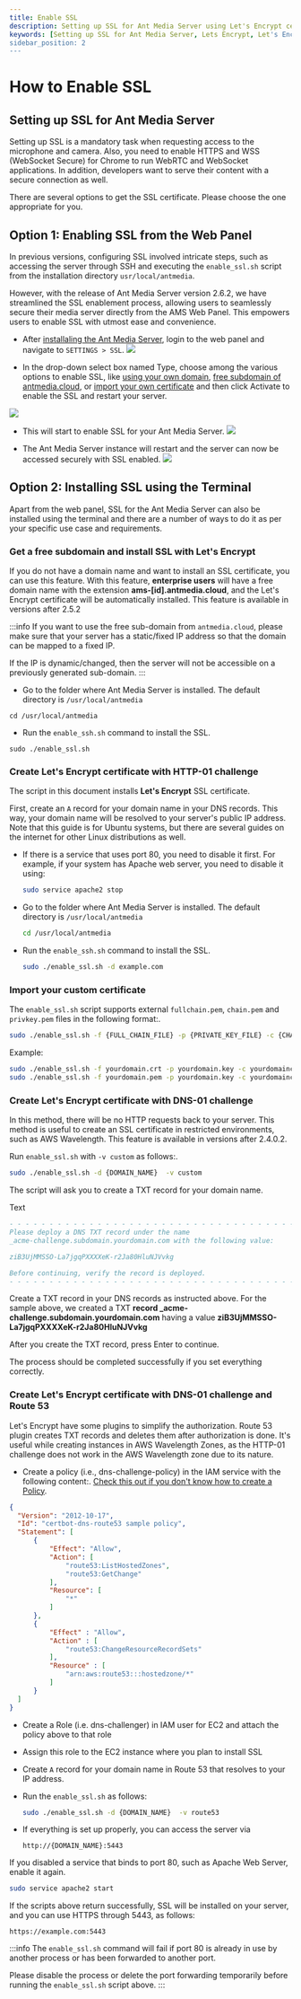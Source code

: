 ```yaml
---
title: Enable SSL
description: Setting up SSL for Ant Media Server using Let's Encrypt certificate.
keywords: [Setting up SSL for Ant Media Server, Lets Encrypt, Let's Encrypt Certificate, Ant Media Server Documentation, Ant Media Server Tutorials, SSL]
sidebar_position: 2
---
```


# How to Enable SSL

## Setting up SSL for Ant Media Server

Setting up SSL is a mandatory task when requesting access to the microphone and camera. Also, you need to enable HTTPS and WSS (WebSocket Secure) for Chrome to run WebRTC and WebSocket applications. In addition, developers want to serve their content with a secure connection as well.

There are several options to get the SSL certificate. Please choose the one appropriate for you.

## Option 1: Enabling SSL from the Web Panel

In previous versions, configuring SSL involved intricate steps, such as accessing the server through SSH and executing the `enable_ssl.sh` script from the installation directory `usr/local/antmedia`.

However, with the release of Ant Media Server version 2.6.2, we have streamlined the SSL enablement process, allowing users to seamlessly secure their media server directly from the AMS Web Panel. This empowers users to enable SSL with utmost ease and convenience.

- After [installaling the Ant Media Server](https://antmedia.io/docs/guides/installing-on-linux/installing-ams-on-linux/), login to the web panel and navigate to `SETTINGS > SSL`.
![](@site/static/img/ssl-webpanel/ssl-settings.png)

- In the drop-down select box named Type, choose among the various options to enable SSL, like [using your own domain](https://antmedia.io/docs/guides/installing-on-linux/setting-up-ssl/#create-lets-encrypt-certificate-with-http-01-challenge), [free subdomain of antmedia.cloud](https://antmedia.io/docs/guides/installing-on-linux/setting-up-ssl/#get-a-free-subdomain-and-install-ssl-with-lets-encrypt), or [import your own certificate](https://antmedia.io/docs/guides/installing-on-linux/setting-up-ssl/#import-your-custom-certificate) and then click Activate to enable the SSL and restart your server.

![](@site/static/img/ssl-webpanel/ssl-options.png)

- This will start to enable SSL for your Ant Media Server.
![](@site/static/img/ssl-webpanel/enabling-ssl.png)

- The Ant Media Server instance will restart and the server can now be accessed securely with SSL enabled.
![](@site/static/img/ssl-webpanel/ssl-status.png)

## Option 2: Installing SSL using the Terminal

Apart from the web panel, SSL for the Ant Media Server can also be installed using the terminal and there are a number of ways to do it as per your specific use case and requirements.

### Get a free subdomain and install SSL with Let's Encrypt

If you do not have a domain name and want to install an SSL certificate, you can use this feature. With this feature, **enterprise users** will have a free domain name with the extension **ams-[id].antmedia.cloud**, and the Let's Encrypt certificate will be automatically installed. This feature is available in versions after 2.5.2

:::info
If you want to use the free sub-domain from `antmedia.cloud`, please make sure that your server has a static/fixed IP address so that the domain can be mapped to a fixed IP.

If the IP is dynamic/changed, then the server will not be accessible on a previously generated sub-domain.
:::

- Go to the folder where Ant Media Server is installed. The default directory is `/usr/local/antmedia`

```shell
cd /usr/local/antmedia
```
- Run the `enable_ssh.sh` command to install the SSL.

```shell
sudo ./enable_ssl.sh
```

### Create Let's Encrypt certificate with HTTP-01 challenge

The script in this document installs **Let's Encrypt** SSL certificate.

First, create an `A` record for your domain name in your DNS records. This way, your domain name will be resolved to your server's public IP address. Note that this guide is for Ubuntu systems, but there are several guides on the internet for other Linux distributions as well.

- If there is a service that uses port 80, you need to disable it first. For example, if your system has Apache web server, you need to disable it using:

  ```bash
  sudo service apache2 stop
  ```

- Go to the folder where Ant Media Server is installed. The default directory is `/usr/local/antmedia`

  ```bash
  cd /usr/local/antmedia
  ```
  
- Run the `enable_ssh.sh` command to install the SSL.

  ```bash
  sudo ./enable_ssl.sh -d example.com
  ```

### Import your custom certificate

The `enable_ssl.sh` script supports external `fullchain.pem`, `chain.pem` and `privkey.pem` files in the following format:.

```bash
sudo ./enable_ssl.sh -f {FULL_CHAIN_FILE} -p {PRIVATE_KEY_FILE} -c {CHAIN_FILE} -d {DOMAIN_NAME} 
```

Example:

```bash
sudo ./enable_ssl.sh -f yourdomain.crt -p yourdomain.key -c yourdomainchain.crt -d yourdomain.com
sudo ./enable_ssl.sh -f yourdomain.pem -p yourdomain.key -c yourdomainchain.pem -d yourdomain.com
```

### Create Let's Encrypt certificate with DNS-01 challenge

In this method, there will be no HTTP requests back to your server. This method is useful to create an SSL certificate in restricted environments, such as AWS Wavelength. This feature is available in versions after 2.4.0.2.

Run `enable_ssl.sh` with `-v custom` as follows:.

```bash
sudo ./enable_ssl.sh -d {DOMAIN_NAME}  -v custom
```

The script will ask you to create a TXT record for your domain name.

Text

```comments
- - - - - - - - - - - - - - - - - - - - - - - - - - - - - - - - - - - - - - - -
Please deploy a DNS TXT record under the name
_acme-challenge.subdomain.yourdomain.com with the following value:

ziB3UjMMSSO-La7jgqPXXXXeK-r2Ja80HluNJVvkg

Before continuing, verify the record is deployed.
- - - - - - - - - - - - - - - - - - - - - - - - - - - - - - - - - - - - - - - -
```

Create a TXT record in your DNS records as instructed above. For the sample above, we created a TXT **record _acme-challenge.subdomain.yourdomain.com** having a value **ziB3UjMMSSO-La7jgqPXXXXeK-r2Ja80HluNJVvkg**

After you create the TXT record, press Enter to continue.

The process should be completed successfully if you set everything correctly.

### Create Let's Encrypt certificate with DNS-01 challenge and Route 53

Let's Encrypt have some plugins to simplify the authorization. Route 53 plugin creates TXT records and deletes them after authorization is done. It's useful while creating instances in AWS Wavelength Zones, as the HTTP-01 challenge does not work in the AWS Wavelength zone due to its nature.

- Create a policy (i.e., dns-challenge-policy) in the IAM service with the following content:. [Check this out if you don't know how to create a Policy](https://docs.aws.amazon.com/apigateway/latest/developerguide/api-gateway-create-and-attach-iam-policy.html).


```json
{
  "Version": "2012-10-17",
  "Id": "certbot-dns-route53 sample policy",
  "Statement": [
      {
          "Effect": "Allow",
          "Action": [
              "route53:ListHostedZones",
              "route53:GetChange"
          ],
          "Resource": [
              "*"
          ]
      },
      {
          "Effect" : "Allow",
          "Action" : [
              "route53:ChangeResourceRecordSets"
          ],
          "Resource" : [
              "arn:aws:route53:::hostedzone/*"
          ]
      }
  ]
}
```

- Create a Role (i.e. dns-challenger) in IAM user for EC2 and attach the policy above to that role
- Assign this role to the EC2 instance where you plan to install SSL
- Create `A` record for your domain name in Route 53 that resolves to your IP address.
- Run the `enable_ssl.sh` as follows:

    ```bash
    sudo ./enable_ssl.sh -d {DOMAIN_NAME}  -v route53
    ```

- If everything is set up properly, you can access the server via 

    `http://{DOMAIN_NAME}:5443`

If you disabled a service that binds to port 80, such as Apache Web Server, enable it again.

```bash
sudo service apache2 start
```

If the scripts above return successfully, SSL will be installed on your server, and you can use HTTPS through 5443, as follows:

```link
https://example.com:5443
```

:::info
The `enable_ssl.sh` command will fail if port 80 is already in use by another process or has been forwarded to another port.

Please disable the process or delete the port forwarding temporarily before running the `enable_ssl.sh` script above.
:::
